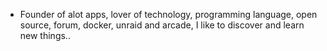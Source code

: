 - Founder of alot apps, lover of technology, programming language, open source, forum, docker, unraid and arcade, I like to discover and learn new things..
  <br>




























































































































































































